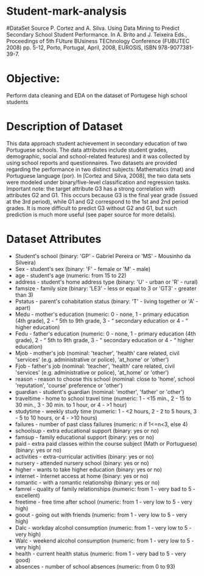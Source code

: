 # Student-mark-analysis

#DataSet Source
P. Cortez and A. Silva. Using Data Mining to Predict Secondary School Student Performance. In A. Brito and J. Teixeira Eds., Proceedings of 5th FUture BUsiness TEChnology Conference (FUBUTEC 2008) pp. 5-12, Porto, Portugal, April, 2008, EUROSIS, ISBN 978-9077381-39-7.

# Objective:
Perform data cleaning and EDA on the dataset of Portugese high school students

# Description of Dataset
This data approach student achievement in secondary education of two Portuguese schools. The data attributes include student grades, demographic, social and school-related features) and it was collected by using school reports and questionnaires. Two datasets are provided regarding the performance in two distinct subjects: Mathematics (mat) and Portuguese language (por). In [Cortez and Silva, 2008], the two data sets were modeled under binary/five-level classification and regression tasks. Important note: the target attribute G3 has a strong correlation with attributes G2 and G1. This occurs because G3 is the final year grade (issued at the 3rd period), while G1 and G2 correspond to the 1st and 2nd period grades. It is more difficult to predict G3 without G2 and G1, but such prediction is much more useful (see paper source for more details).


# Dataset Attributes
- Student's school (binary: 'GP' - Gabriel Pereira or 'MS' - Mousinho da Silveira)
- Sex - student's sex (binary: 'F' - female or 'M' - male)
- age - student's age (numeric: from 15 to 22)
- address - student's home address type (binary: 'U' - urban or 'R' - rural)
- famsize - family size (binary: 'LE3' - less or equal to 3 or 'GT3' - greater than 3)
- Pstatus - parent's cohabitation status (binary: 'T' - living together or 'A' - apart)
- Medu - mother's education (numeric: 0 - none, 1 - primary education (4th grade), 2 - “ 5th to 9th grade, 3 - “ secondary education or 4 - “ higher education)
- Fedu - father's education (numeric: 0 - none, 1 - primary education (4th grade), 2 - “ 5th to 9th grade, 3 - “ secondary education or 4 - “ higher education)
- Mjob - mother's job (nominal: 'teacher', 'health' care related, civil 'services' (e.g. administrative or police), 'at_home' or 'other')
- Fjob - father's job (nominal: 'teacher', 'health' care related, civil 'services' (e.g. administrative or police), 'at_home' or 'other')
- reason - reason to choose this school (nominal: close to 'home', school 'reputation', 'course' preference or 'other')
- guardian - student's guardian (nominal: 'mother', 'father' or 'other')
- traveltime - home to school travel time (numeric: 1 - <15 min., 2 - 15 to 30 min., 3 - 30 min. to 1 hour, or 4 - >1 hour)
- studytime - weekly study time (numeric: 1 - <2 hours, 2 - 2 to 5 hours, 3 - 5 to 10 hours, or 4 - >10 hours)
- failures - number of past class failures (numeric: n if 1<=n<3, else 4)
- schoolsup - extra educational support (binary: yes or no)
- famsup - family educational support (binary: yes or no)
- paid - extra paid classes within the course subject (Math or Portuguese) (binary: yes or no)
- activities - extra-curricular activities (binary: yes or no)
- nursery - attended nursery school (binary: yes or no)
- higher - wants to take higher education (binary: yes or no)
- internet - Internet access at home (binary: yes or no)
- romantic - with a romantic relationship (binary: yes or no)
- famrel - quality of family relationships (numeric: from 1 - very bad to 5 - excellent)
- freetime - free time after school (numeric: from 1 - very low to 5 - very high)
- goout - going out with friends (numeric: from 1 - very low to 5 - very high)
- Dalc - workday alcohol consumption (numeric: from 1 - very low to 5 - very high)
- Walc - weekend alcohol consumption (numeric: from 1 - very low to 5 - very high)
- health - current health status (numeric: from 1 - very bad to 5 - very good)
- absences - number of school absences (numeric: from 0 to 93)

